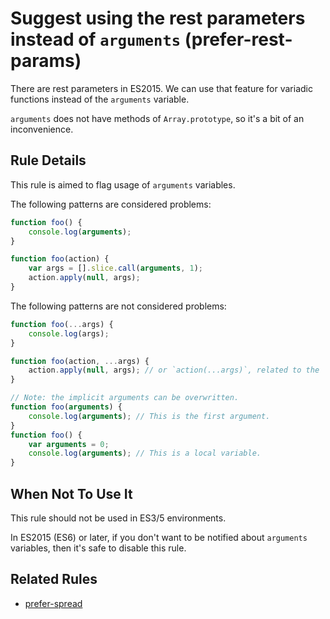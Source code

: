 # Suggest using the rest parameters instead of `arguments` (prefer-rest-params)

There are rest parameters in ES2015.
We can use that feature for variadic functions instead of the `arguments` variable.

`arguments` does not have methods of `Array.prototype`, so it's a bit of an inconvenience.

## Rule Details

This rule is aimed to flag usage of `arguments` variables.

The following patterns are considered problems:

```js
function foo() {
    console.log(arguments);
}

function foo(action) {
    var args = [].slice.call(arguments, 1);
    action.apply(null, args);
}
```

The following patterns are not considered problems:

```js
function foo(...args) {
    console.log(args);
}

function foo(action, ...args) {
    action.apply(null, args); // or `action(...args)`, related to the `prefer-spread` rule.
}

// Note: the implicit arguments can be overwritten.
function foo(arguments) {
    console.log(arguments); // This is the first argument.
}
function foo() {
    var arguments = 0;
    console.log(arguments); // This is a local variable.
}
```

## When Not To Use It

This rule should not be used in ES3/5 environments.

In ES2015 (ES6) or later, if you don't want to be notified about `arguments` variables, then it's safe to disable this rule.

## Related Rules

* [prefer-spread](prefer-spread.md)
